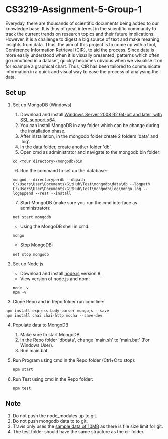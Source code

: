 # CS3219-Assignment-5-Group-1
Everyday, there are thousands of scientific documents being added to our knowledge base. It is thus of great interest in the scientific community to track the current trends on research topics and their future implications. However, it is a challenge to digest a big source of text and make meaning insights from data. Thus, the aim of this project is to come up with a tool, Conference Information Retrieval (CIR), to aid the process. 
Since data is more easily understood when it is visually presented, patterns which often go unnoticed in a dataset, quickly becomes obvious when we visualise it on for example a graphical chart. Thus, CIR has been tailored to communicate information in a quick and visual way to ease the process of analysing the data. 

## Set up
1. Set up MongoDB (Windows)
	1. Download and install [Windows Server 2008 R2 64-bit and later, with SSL support x64](https://www.mongodb.com/download-center#community).
	2. You can install MongoDB in any folder which can be change during the installation phase.
	3. After installation, in the mongodb folder create 2 folders 'data' and 'log'.
	4. In the data folder, create another folder 'db'.
	5. Open cmd as administrator and navigate to the mongodb bin folder:
	```
	cd <Your directory>\mongodb\bin
	```
	6. Run the command to set up the database:
	```
	mongod --directoryperdb --dbpath C:\Users\User\Documents\GitHub\Test\mongodb\data\db --logpath C:\Users\User\Documents\GitHub\Test\mongodb\log\mongo.log --logappend --rest --install
	```
	7. Start MongoDB (make sure you run the cmd interface as administrator):
	```
	net start mongodb
	```
	* Using the MongoDB shell in cmd:
	```
	mongo
	```
	* Stop MongoDB:
	```
	net stop mongodb
	```
	
2. Set up Node.js
	* Download and install [node.js](https://nodejs.org/en/) version 8.
	* View version of node.js and npm:
	```
	node -v
	npm -v
	```

3. Clone Repo and in Repo folder run cmd line:
```
npm install express body-parser mongojs --save
npm install chai chai-http mocha --save-dev
```

4. Populate data to MongoDB
	1. Make sure to start MongoDB.
	2. In the Repo folder 'dbdata', change 'main.sh' to 'main.bat' (For Windows User).
	3. Run main.bat.

5. Run Program using cmd in the Repo folder (Ctrl+C to stop):
	```
	npm start
	```
	
6. Run Test using cmd in the Repo folder:
	```
	npm test
	```
	
## Note
1. Do not push the node_modules up to git.
2. Do not push mongodb data to to git.
3. Travis only uses the [sample data of 10MB](http://labs.semanticscholar.org/corpus/) as there is file size limit for git.
4. The test folder should have the same structure as the cir folder.